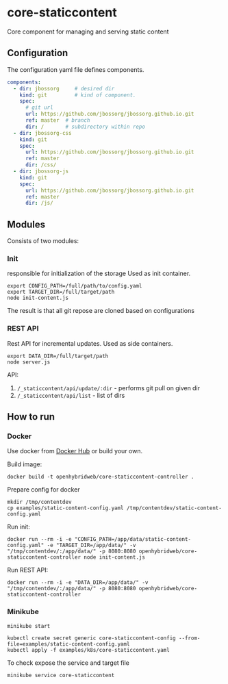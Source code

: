 # core-staticcontent
Core component for managing and serving static content

## Configuration

The configuration yaml file defines components.

```yaml
components:
  - dir: jbossorg     # desired dir
    kind: git         # kind of component.
    spec:
      # git url
      url: https://github.com/jbossorg/jbossorg.github.io.git     
      ref: master  # branch
      dir: /       # subdirectory within repo
  - dir: jbossorg-css
    kind: git
    spec:
      url: https://github.com/jbossorg/jbossorg.github.io.git
      ref: master
      dir: /css/
  - dir: jbossorg-js
    kind: git
    spec:
      url: https://github.com/jbossorg/jbossorg.github.io.git
      ref: master
      dir: /js/
```

## Modules 

Consists of two modules:

### Init

responsible for initialization of the storage
Used as init container.

```shell script
export CONFIG_PATH=/full/path/to/config.yaml
export TARGET_DIR=/full/target/path
node init-content.js 
```

The result is that all git repose are cloned based on configurations

### REST API

Rest API for incremental updates.
Used as side containers.

```shell script
export DATA_DIR=/full/target/path
node server.js
```

API:

1. `/_staticcontent/api/update/:dir` - performs git pull on given dir
2. `/_staticcontent/api/list` - list of dirs

## How to run

### Docker

Use docker from [Docker Hub](https://hub.docker.com/r/openhybridweb/core-staticcontent) or build your own.

Build image:

```shell script
docker build -t openhybridweb/core-staticcontent-controller .
```

Prepare config for docker
```shell script
mkdir /tmp/contentdev
cp examples/static-content-config.yaml /tmp/contentdev/static-content-config.yaml
```

Run init:

```shell script
docker run --rm -i -e "CONFIG_PATH=/app/data/static-content-config.yaml" -e "TARGET_DIR=/app/data/" -v "/tmp/contentdev/:/app/data/" -p 8080:8080 openhybridweb/core-staticcontent-controller node init-content.js
```

Run REST API:

```shell script
docker run --rm -i -e "DATA_DIR=/app/data/" -v "/tmp/contentdev/:/app/data/" -p 8080:8080 openhybridweb/core-staticcontent-controller
```

### Minikube

```shell script
minikube start
```

```shell script
kubectl create secret generic core-staticcontent-config --from-file=examples/static-content-config.yaml
kubectl apply -f examples/k8s/core-staticcontent.yaml
```

To check expose the service and target file

```shell script
minikube service core-staticcontent
```
